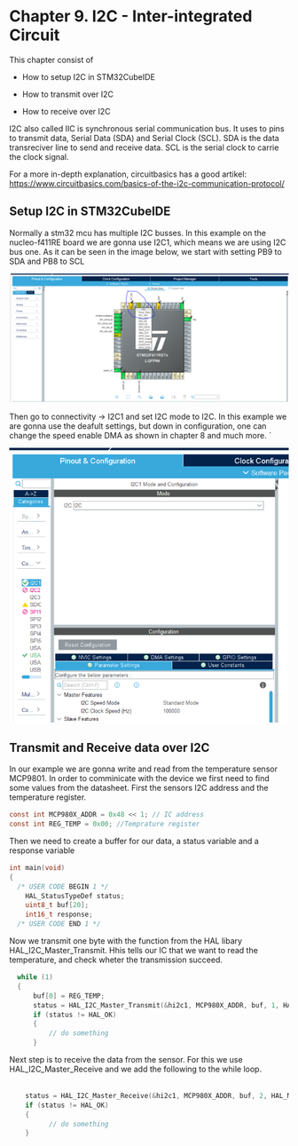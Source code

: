 # Chapter 9. I2C - Inter-integrated Circuit

This chapter consist of

- How to setup I2C in STM32CubeIDE

- How to transmit over I2C 

- How to receive over I2C

I2C also called IIC is synchronous serial communication bus. It uses to pins to transmit data, Serial Data (SDA) and Serial Clock (SCL). SDA is the data transreciver line to send and receive data. SCL is the serial clock to carrie the clock signal.

For a more in-depth explanation, circuitbasics has a good artikel: https://www.circuitbasics.com/basics-of-the-i2c-communication-protocol/


## Setup I2C in STM32CubeIDE

Normally a stm32 mcu has multiple I2C busses. In this example on the nucleo-f411RE board we are gonna use I2C1, which means we are using I2C bus one. As it can be seen in the image below, we start with setting PB9 to SDA and PB8 to SCL

<p align="center">
    <img src = "setup_i2c_pins.png"width="800">
</p>

Then go to connectivity -> I2C1 and set I2C mode to I2C. In this example we are gonna use the deafult settings, but down in configuration, one can change the speed enable DMA as shown in chapter 8 and much more. ´

<p align="center">
    <img src = "setup_i2c.png"width="800">
</p>

## Transmit and Receive data over I2C

In our example we are gonna write and read from the temperature sensor MCP9801. In order to comminicate with the device we first need to find some values from the datasheet. First the sensors I2C address and the temperature register. 

```c
const int MCP980X_ADDR = 0x48 << 1; // IC address
const int REG_TEMP = 0x00; //Temprature register
```

Then we need to create a buffer for our data, a status variable and a response variable

```c
int main(void)
{
  /* USER CODE BEGIN 1 */
	HAL_StatusTypeDef status;
	uint8_t buf[20];
	int16_t response;
  /* USER CODE END 1 */

```
Now we transmit one byte with the function from the HAL libary HAL_I2C_Master_Transmit. Hhis tells our IC that we want to read the temperature, and check wheter the transmission succeed. 

```c
  while (1)
  {
	  buf[0] = REG_TEMP;
	  status = HAL_I2C_Master_Transmit(&hi2c1, MCP980X_ADDR, buf, 1, HAL_MAX_DELAY);
      if (status != HAL_OK)
	  {
		  // do something
	  }
```

Next step is to receive the data from the sensor. For this we use HAL_I2C_Master_Receive and we add the following to the while loop. 

```c

	status = HAL_I2C_Master_Receive(&hi2c1, MCP980X_ADDR, buf, 2, HAL_MAX_DELAY);
    if (status != HAL_OK)
    {
          // do something
    }

```



